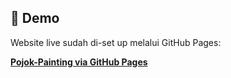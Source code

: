 ## 🚀 Demo

Website live sudah di-set up melalui GitHub Pages:  

[**Pojok-Painting via GitHub Pages**](https://centauryyy25.github.io/Pojok-Painting/)  
